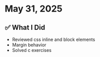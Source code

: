 # May 31, 2025

## ✅ What I Did
- Reviewed css inline and block elements
- Margin behavior
- Solved c exercises
